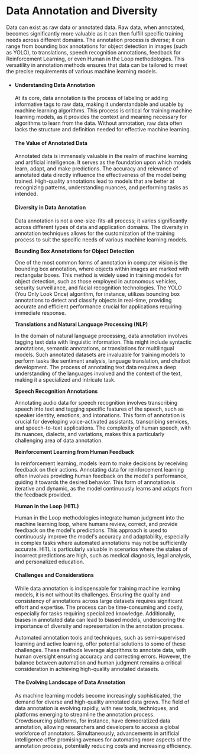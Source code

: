 # Data Annotation and Diversity

Data can exist as raw data or annotated data. Raw data, when annotated, becomes significantly more valuable as it can then fulfill specific training needs across different domains. The annotation process is diverse; it can range from bounding box annotations for object detection in images (such as YOLO), to translations, speech recognition annotations, feedback for Reinforcement Learning, or even Human in the Loop methodologies. This versatility in annotation methods ensures that data can be tailored to meet the precise requirements of various machine learning models.

*   #### Understanding Data Annotation

    At its core, data annotation is the process of labeling or adding informative tags to raw data, making it understandable and usable by machine learning algorithms. This process is critical for training machine learning models, as it provides the context and meaning necessary for algorithms to learn from the data. Without annotation, raw data often lacks the structure and definition needed for effective machine learning.

    #### The Value of Annotated Data

    Annotated data is immensely valuable in the realm of machine learning and artificial intelligence. It serves as the foundation upon which models learn, adapt, and make predictions. The accuracy and relevance of annotated data directly influence the effectiveness of the model being trained. High-quality annotations lead to models that are better at recognizing patterns, understanding nuances, and performing tasks as intended.

    #### Diversity in Data Annotation

    Data annotation is not a one-size-fits-all process; it varies significantly across different types of data and application domains. The diversity in annotation techniques allows for the customization of the training process to suit the specific needs of various machine learning models.

    **Bounding Box Annotations for Object Detection**

    One of the most common forms of annotation in computer vision is the bounding box annotation, where objects within images are marked with rectangular boxes. This method is widely used in training models for object detection, such as those employed in autonomous vehicles, security surveillance, and facial recognition technologies. The YOLO (You Only Look Once) algorithm, for instance, utilizes bounding box annotations to detect and classify objects in real-time, providing accurate and efficient performance crucial for applications requiring immediate response.

    **Translations and Natural Language Processing (NLP)**

    In the domain of natural language processing, data annotation involves tagging text data with linguistic information. This might include syntactic annotations, semantic annotations, or translations for multilingual models. Such annotated datasets are invaluable for training models to perform tasks like sentiment analysis, language translation, and chatbot development. The process of annotating text data requires a deep understanding of the languages involved and the context of the text, making it a specialized and intricate task.

    **Speech Recognition Annotations**

    Annotating audio data for speech recognition involves transcribing speech into text and tagging specific features of the speech, such as speaker identity, emotions, and intonations. This form of annotation is crucial for developing voice-activated assistants, transcribing services, and speech-to-text applications. The complexity of human speech, with its nuances, dialects, and variations, makes this a particularly challenging area of data annotation.

    **Reinforcement Learning from Human Feedback**

    In reinforcement learning, models learn to make decisions by receiving feedback on their actions. Annotating data for reinforcement learning often involves providing human feedback on the model's performance, guiding it towards the desired behavior. This form of annotation is iterative and dynamic, as the model continuously learns and adapts from the feedback provided.

    **Human in the Loop (HITL)**

    Human in the Loop methodologies integrate human judgment into the machine learning loop, where humans review, correct, and provide feedback on the model's predictions. This approach is used to continuously improve the model's accuracy and adaptability, especially in complex tasks where automated annotations may not be sufficiently accurate. HITL is particularly valuable in scenarios where the stakes of incorrect predictions are high, such as medical diagnosis, legal analysis, and personalized education.

    #### Challenges and Considerations

    While data annotation is indispensable for training machine learning models, it is not without its challenges. Ensuring the quality and consistency of annotations across large datasets requires significant effort and expertise. The process can be time-consuming and costly, especially for tasks requiring specialized knowledge. Additionally, biases in annotated data can lead to biased models, underscoring the importance of diversity and representation in the annotation process.

    Automated annotation tools and techniques, such as semi-supervised learning and active learning, offer potential solutions to some of these challenges. These methods leverage algorithms to annotate data, with human oversight ensuring accuracy and correcting errors. However, the balance between automation and human judgment remains a critical consideration in achieving high-quality annotated datasets.

    #### The Evolving Landscape of Data Annotation

    As machine learning models become increasingly sophisticated, the demand for diverse and high-quality annotated data grows. The field of data annotation is evolving rapidly, with new tools, techniques, and platforms emerging to streamline the annotation process. Crowdsourcing platforms, for instance, have democratized data annotation, allowing researchers and developers to access a global workforce of annotators. Simultaneously, advancements in artificial intelligence offer promising avenues for automating more aspects of the annotation process, potentially reducing costs and increasing efficiency.
